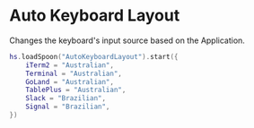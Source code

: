 # Auto Keyboard Layout

Changes the keyboard's input source based on the Application.

```lua
hs.loadSpoon("AutoKeyboardLayout").start({
	iTerm2 = "Australian",
	Terminal = "Australian",
	GoLand = "Australian",
	TablePlus = "Australian",
	Slack = "Brazilian",
	Signal = "Brazilian",
})
```
